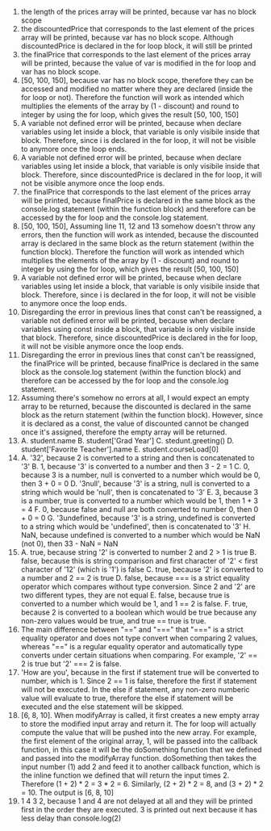 1. the length of the prices array will be printed, because var has no block scope
2. the discountedPrice that corresponds to the last element of the prices array will be printed, because var has no block scope. Although discountedPrice is declared in the for loop block, it will still be printed
3. the finalPrice that corresponds to the last element of the prices array will be printed, because the value of var is modified in the for loop and var has no block scope.
4. [50, 100, 150], because var has no block scope, therefore they can be accessed and modified no matter where they are declared (inside the for loop or not). Therefore the function will work as intended which multiplies the elements of the array by (1 - discount) and round to integer by using the for loop, which gives the result [50, 100, 150]
5. A variable not defined error will be printed, because when declare variables using let inside a block, that variable is only visibile inside that block. Therefore, since i is declared in the for loop, it will not be visible to anymore once the loop ends.
6. A variable not defined error will be printed, because when declare variables using let inside a block, that variable is only visibile inside that block. Therefore, since discountedPrice is declared in the for loop, it will not be visible anymore once the loop ends.
7. the finalPrice that corresponds to the last element of the prices array will be printed, because finalPrice is declared in the same block as the console.log statement (within the function block) and therefore can be accessed by the for loop and the console.log statement.
8. [50, 100, 150], Assuming line 11, 12 and 13 somehow doesn't throw any errors, then the function will work as intended, because the discounted array is declared in the same block as the return statement (within the function block). Therefore the function will work as intended which multiplies the elements of the array by (1 - discount) and round to integer by using the for loop, which gives the result [50, 100, 150]
9. A variable not defined error will be printed, because when declare variables using let inside a block, that variable is only visibile inside that block. Therefore, since i is declared in the for loop, it will not be visible to anymore once the loop ends.
10. Disregarding the error in previous lines that const can't be reassigned, a variable not defined error will be printed, because when declare variables using const inside a block, that variable is only visibile inside that block. Therefore, since discountedPrice is declared in the for loop, it will not be visible anymore once the loop ends.
11. Disregarding the error in previous lines that const can't be reassigned, the finalPrice will be printed, because finalPrice is declared in the same block as the console.log statement (within the function block) and therefore can be accessed by the for loop and the console.log statement.
12. Assuming there's somehow no errors at all, I would expect an empty array to be returned, because the discounted is declared in the same block as the return statement (within the function block). However, since it is declared as a const, the value of discounted cannot be changed once it's assigned, therefore the empty array will be returned.
13. A. student.name
    B. student['Grad Year']
    C. stedunt.greeting()
    D. student['Favorite Teacher'].name
    E. student.courseLoad[0]
14. A. '32', because 2 is converted to a string and then is concatenated to '3'
    B. 1, because '3' is converted to a number and then 3 - 2 = 1
    C. 0, because 3 is a number, null is converted to a number which would be 0, then 3 + 0 = 0
    D. '3null', because '3' is a string, null is converted to a string which would be 'null', then is concatenated to '3'
    E. 3, because 3 is a number, true is converted to a number which would be 1, then 1 + 3 = 4
    F. 0, because false and null are both converted to number 0, then 0 + 0 = 0
    G. '3undefined, because '3' is a string, undefined is converted to a string which would be 'undefined', then is concatenated to '3'
    H. NaN, because undefined is converted to a number which would be NaN (not 0), then 33 - NaN = NaN
15. A. true, because string '2' is converted to number 2 and 2 > 1 is true
    B. false, because this is string comparison and first character of '2' < first character of '12' (which is '1') is false
    C. true, because '2' is converted to a number and 2 == 2 is true
    D. false, because === is a strict equality operator which compares without type conversion. Since 2 and '2' are two different types, they are not equal
    E. false, because true is converted to a number which would be 1, and 1 == 2 is false.
    F. true, because 2 is converted to a boolean which would be true because any non-zero values would be true, and true == true is true.
16. The main difference between "==" and "===" that "===" is a strict equality operator and does not type convert when comparing 2 values, whereas "==" is a regular equality operator and automatically type converts under certain situations when comparing. For example, '2' == 2 is true but '2' === 2 is false.
17. 'How are you', because in the first if statement true will be converted to number, which is 1. Since 2 == 1 is false, therefore the first if statement will not be executed. In the else if statement, any non-zero numberic value will evaluate to true, therefore the else if statement will be executed and the else statement will be skipped.
19. [6, 8, 10]. When modifyArray is called, it first creates a new empty array to store the modified input array and return it. The for loop will actually compute the value that will be pushed into the new array. For example, the first element of the original array, 1, will be passed into the callback function, in this case it will be the doSomething function that we defined and passed into the modifyArray function. doSomething then takes the input number (1) add 2 and feed it to another callback function, which is the inline function we defined that will return the input times 2. Therefore (1 + 2) * 2 = 3 * 2 = 6. Similarly, (2 + 2) * 2 = 8, and (3 + 2) * 2 = 10. The output is [6, 8, 10]
21. 1 4 3 2, because 1 and 4 are not delayed at all and they will be printed first in the order they are executed. 3 is printed out next because it has less delay than console.log(2)

